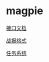 magpie
======

[接口文档](https://github.com/leasuregame/magpie/wiki/%E6%8E%A5%E5%8F%A3%E6%96%87%E6%A1%A3)

[战报格式](https://github.com/leasuregame/magpie/wiki/%E6%88%98%E6%8A%A5%E6%A0%BC%E5%BC%8F)

[任务系统](https://github.com/leasuregame/magpie/wiki/%E4%BB%BB%E5%8A%A1%E7%B3%BB%E7%BB%9F)

